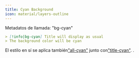 ```yaml
---
title: Cyan Background
icon: material/layers-outline
---
```


Metadatos de llamada: "bg-cyan"

```md
> [!info|bg-cyan] Title will display as usual
> The background color will be cyan
```

El estilo en sí se aplica también["all-cyan"](../combined-styling/page-5.md)
junto con["title-cyan"](../title-styling/page-5.md).
.

